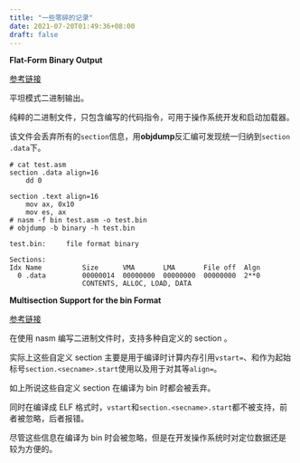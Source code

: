 ```yaml
---
title: "一些零碎的记录"
date: 2021-07-20T01:49:36+08:00
draft: false
---
```

**Flat-Form Binary Output**

[参考链接](https://www.nasm.us/xdoc/2.09.10/html/nasmdoc7.html)

平坦模式二进制输出。

纯粹的二进制文件，只包含编写的代码指令，可用于操作系统开发和启动加载器。

该文件会丢弃所有的`section`信息，用**objdump**反汇编可发现统一归纳到`section .data`下。

```
# cat test.asm
section .data align=16
    dd 0

section .text align=16
    mov ax, 0x10
    mov es, ax
# nasm -f bin test.asm -o test.bin
# objdump -b binary -h test.bin

test.bin:     file format binary

Sections:
Idx Name          Size      VMA       LMA       File off  Algn
  0 .data         00000014  00000000  00000000  00000000  2**0
                  CONTENTS, ALLOC, LOAD, DATA
```
**Multisection Support for the bin Format**

[参考链接](https://www.nasm.us/xdoc/2.09.10/html/nasmdoc7.html#section-7.1.3)

在使用 nasm 编写二进制文件时，支持多种自定义的 section 。

实际上这些自定义 section 主要是用于编译时计算内存引用`vstart=`、和作为起始标号`section.<secname>.start`使用以及用于对其等`align=`。

如上所说这些自定义 section 在编译为 bin 时都会被丢弃。

同时在编译成 ELF 格式时，`vstart`和`section.<secname>.start`都不被支持，前者被忽略，后者报错。

尽管这些信息在编译为 bin 时会被忽略，但是在开发操作系统时对定位数据还是较为方便的。
